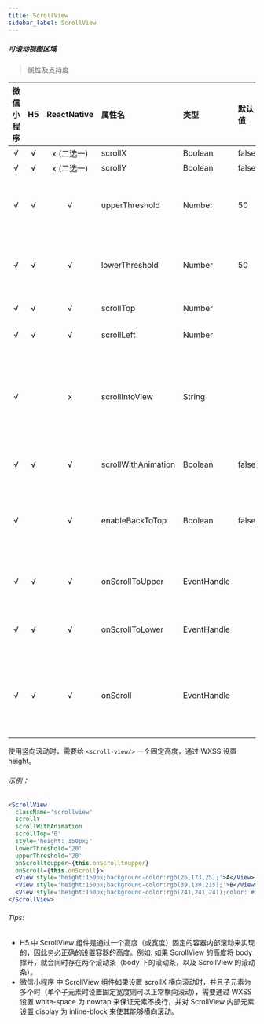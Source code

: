 ```yaml
---
title: ScrollView
sidebar_label: ScrollView
---
```


##### 可滚动视图区域

> 属性及支持度

| 微信小程序 | H5 | ReactNative| 属性名 | 类型 | 默认值 | 说明 |
| :-: | :-: | :-: | :- | :- | :- | :- |
| √ | √ | x (二选一) | scrollX              | Boolean     | false  | 允许横向滚动 |
| √ | √ | x (二选一) | scrollY              | Boolean     | false  | 允许纵向滚动 |
| √ | √ | √ | upperThreshold       | Number      | 50     | 距顶部/左边多远时（单位 px），触发 scrolltoupper 事件  |
| √ | √ | √ | lowerThreshold       | Number      | 50     | 距底部/右边多远时（单位 px），触发 scrolltolower 事件  |
| √ | √ | √ | scrollTop            | Number      |        | 设置竖向滚动条位置 |
| √ | √ | √ | scrollLeft           | Number      |        | 设置横向滚动条位置 |
| √ |   | x | scrollIntoView      | String      |        | 值应为某子元素 id（id 不能以数字开头）。设置哪个方向可滚动，则在哪个方向滚动到该元素 |
| √ | √ | √ | scrollWithAnimation | Boolean     | false  | 在设置滚动条位置时使用动画过渡  |
| √ |   | √ | enableBackToTop    | Boolean     | false  | iOS 点击顶部状态栏、安卓双击标题栏时，滚动条返回顶部，只支持竖向                     |
| √ | √ | √ | onScrollToUpper     | EventHandle |        | 滚动到顶部/左边，会触发 scrolltoupper 事件 |
| √ | √ | √ | onScrollToLower     | EventHandle |        | 滚动到底部/右边，会触发 scrolltolower 事件 |
| √ | √ | √ | onScroll            | EventHandle |        | 滚动时触发，event.detail = {scrollLeft, scrollTop, scrollHeight, scrollWidth, deltaX, deltaY} |


使用竖向滚动时，需要给 `<scroll-view/>` 一个固定高度，通过 WXSS 设置 height。

###### 示例：
```jsx
<ScrollView
  className='scrollview'
  scrollY
  scrollWithAnimation
  scrollTop='0'
  style='height: 150px;'
  lowerThreshold='20'
  upperThreshold='20'
  onScrolltoupper={this.onScrolltoupper}
  onScroll={this.onScroll}>
  <View style='height:150px;background-color:rgb(26,173,25);'>A</View>
  <View style='height:150px;background-color:rgb(39,130,215);'>B</View>
  <View style='height:150px;background-color:rgb(241,241,241);color: #333;'>C</View>
</ScrollView>
```

###### Tips:
* H5 中 ScrollView 组件是通过一个高度（或宽度）固定的容器内部滚动来实现的，因此务必正确的设置容器的高度。例如: 如果 ScrollView 的高度将 body 撑开，就会同时存在两个滚动条（body 下的滚动条，以及 ScrollView 的滚动条）。
* 微信小程序 中 ScrollView 组件如果设置 scrollX 横向滚动时，并且子元素为多个时（单个子元素时设置固定宽度则可以正常横向滚动），需要通过 WXSS 设置 white-space 为 nowrap 来保证元素不换行，并对 ScrollView 内部元素设置 display 为 inline-block 来使其能够横向滚动。
